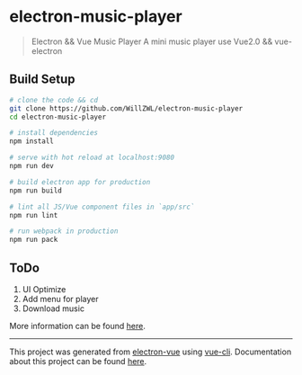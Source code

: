 # electron-music-player

> Electron && Vue Music Player
A mini music player use Vue2.0 && vue-electron

## Build Setup

``` bash
# clone the code && cd
git clone https://github.com/WillZWL/electron-music-player
cd electron-music-player

# install dependencies
npm install

# serve with hot reload at localhost:9080
npm run dev

# build electron app for production
npm run build

# lint all JS/Vue component files in `app/src`
npm run lint

# run webpack in production
npm run pack
```
## ToDo
1. UI Optimize
2. Add menu for player
3. Download music

More information can be found [here](https://simulatedgreg.gitbooks.io/electron-vue/content/docs/npm_scripts.html).

---

This project was generated from [electron-vue](https://github.com/SimulatedGREG/electron-vue) using [vue-cli](https://github.com/vuejs/vue-cli). Documentation about this project can be found [here](https://simulatedgreg.gitbooks.io/electron-vue/content/index.html).
